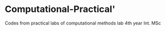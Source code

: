 # Computational-Practical'

Codes from practical labs of computational methods lab 4th year Int. MSc
